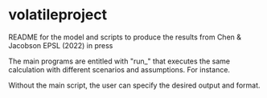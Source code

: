 # volatileproject

README for the model and scripts to produce the results from Chen & Jacobson EPSL (2022) in press

The main programs are entitled with "run_" that executes the same calculation with different scenarios and assumptions. For instance.

Without the main script, the user can specify the desired output and format.
